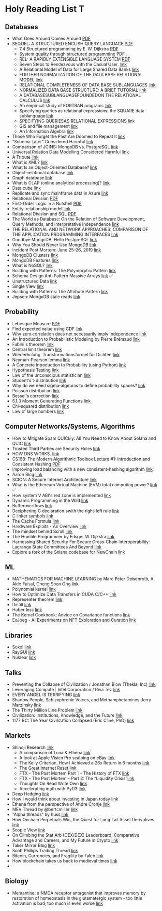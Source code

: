 # Holy Reading List T
## Databases
- What Goes Around Comes Around [PDF](SH05.pdf)
- SEQUEL: A STRUCTURED ENGLISH QUERY LANGUAGE [PDF](800296.811515.pdf) 
  - 7.4 Structured programming by E. W. Dijkstra [PDF](nato1969.PDF)
  - System quality through structured programming [PDF](14799921480037.pdf)
  - REL: A RAPIDLY EXTENSIBLE LANGUAGE SYSTEM [PDF](800195805947.pdf)
  - Seven Steps to Rendezvous with the Casual User. [link](https://stacks.stanford.edu/file/cp353fq9623/cp353fq9623.pdf)
  - A Relational Model of Data for Large Shared Data Banks [link](https://www.seas.upenn.edu/~zives/03f/cis550/codd.pdf)
  - FURTHER NORMALIZATION OF THE DATA BASE RELATIONAL MODEL [link](https://forum.thethirdmanifesto.com/wp-content/uploads/asgarosforum/987737/00-efc-further-normalization.pdf)
  - RELATIONAL COMPLETENESS OF DATA BASE SUBLANGUAGES [link](https://iremi.univ-reunion.fr/IMG/pdf/codd1970.pdf)
  - NORMALIZED DATA BASE STRUCTURE: A BRIEF TUTORIAL [link](https://dl.acm.org/doi/pdf/10.1145/1734714.1734716)
  - A DATABASESUBLANGUAGEFOUNDEDON THE RELATIONAL CALCULUS [link](https://dl.acm.org/doi/pdf/10.1145/1734714.1734718)
  - An empirical study of FORTRAN programs [link](https://www.cs.tufts.edu/~nr/cs257/archive/don-knuth/empirical-fortran.pdf)
  - Specifying queries as relational expressions: the SQUARE data sublanguage [link](https://dl.acm.org/doi/pdf/10.1145/361219.361221)
  - SPECIFYING QUERIESAS RELATIONAL EXPRESSIONS [link](https://dl.acm.org/doi/pdf/10.1145/951761.951765)
  - GIS and file management [link](https://dl.acm.org/doi/pdf/10.1145/800256.810686)
  - An Information Algebra [link](https://dl.acm.org/doi/pdf/10.1145/366920.366935)
- Those Who Forget the Past Are Doomed to Repeat It [link](https://www.enterprisedb.com/blog/those-who-forget-past-are-doomed-repeat-it) 
- "Schema Later" Considered Harmful [link](https://www.enterprisedb.com/blog/schema-later-considered-harmful) 
- Comparison of JOINS: MongoDB vs. PostgreSQL [link](https://www.enterprisedb.com/blog/comparison-joins-mongodb-vs-postgresql)
- Universal Relation Data Modelling Considered Harmful [link](https://www.enterprisedb.com/blog/universal-relation-data-modelling-considered-harmful)
- A Tribute [link](http://www09.sigmod.org/sigmod/codd-tribute.html)
- What is XML? [link](https://aws.amazon.com/what-is/xml/#:~:text=Mit%20Extensible%20Markup%20Language%20)
- What Is an Object-Oriented Database? [link](https://www.mongodb.com/databases/what-is-an-object-oriented-database)
- Object–relational database [link](https://en.wikipedia.org/wiki/Object%E2%80%93relational_database)
- Graph database [link](https://en.wikipedia.org/wiki/Graph_database)
- What is OLAP (online analytical processing)? [link](https://www.ibm.com/topics/olap)
- Data cube [link](https://en.wikipedia.org/wiki/Data_cube)
- Replicate and sync mainframe data in Azure [link](https://learn.microsoft.com/en-us/azure/architecture/reference-architectures/migration/sync-mainframe-data-with-azure)
- Relational Division [PDF](celko2015.pdf)
- First-Order Logic in a Nutshell [PDF](Nutshell.pdf)
- Entity–relationship model [link](https://en.wikipedia.org/wiki/Entity%E2%80%93relationship_model)
- Relational Division and SQL [PDF](division.pdf)
- The World as Database: On the Relation of Software Development, Query Methods, and Interpretative Independence [link](https://www.tg.ethz.ch/fileadmin/redaktion/dokumente/PDF_Files/2012_Gugerli_World_As_Database.pdf)
- THE RELATIONAL AND NETWORK APPROACHES: COMPARISON OF THE APPLICATION PROGRAMMING INTERFACES [link](date1975.pdf)
- Goodbye MongoDB, Hello PostgreSQL [link](https://developer.olery.com/blog/goodbye-mongodb-hello-postgresql/)
- Why You Should Never Use MongoDB [link](http://www.sarahmei.com/blog/2013/11/11/why-you-should-never-use-mongodb/)
- Incident Post Mortem: June 25–26, 2019 [link](https://www.coinbase.com/blog/incident-post-mortem-june-25-26-2019)
- MongoDB Clusters [link](https://www.mongodb.com/basics/clusters) 
- MongoDB Features [link](https://www.mongodb.com/features) 
- What is NoSQL? [link](https://www.mongodb.com/nosql-explained) 
- Building with Patterns: The Polymorphic Pattern [link](https://www.mongodb.com/developer/products/mongodb/polymorphic-pattern/) 
- Schema Design Anti Pattern Massive Arrays [link](https://www.mongodb.com/developer/products/mongodb/schema-design-anti-pattern-massive-arrays/?_ga=2.121458568.1860177452.1713925900-424936380.1713925900) ✅
- Unstructured Data [link](https://www.mongodb.com/unstructured-data) 
- Single View [link](https://www.mongodb.com/solutions/use-cases/single-view) 
- Building with Patterns: The Attribute Pattern [link](https://www.mongodb.com/developer/products/mongodb/attribute-pattern/) 
- Jepsen: MongoDB stale reads [link](https://aphyr.com/posts/322-jepsen-mongodb-stale-reads)

## Probability
- Lebesgue Measure [PDF](LebesgueMeasure.pdf)
- Find expected value using CDF [link](https://stats.stackexchange.com/questions/10159/find-expected-value-using-cdf)
- Why zero correlation does not necessarily imply independence [link](https://stats.stackexchange.com/questions/179511/why-zero-correlation-does-not-necessarily-imply-independence)
- An Introduction to Probabilistic Modeling by Pierre Brémaud [link](https://link.springer.com/book/10.1007/978-1-4612-1046-7)
- Fubini's theorem [link](https://en.wikipedia.org/wiki/Fubini%27s_theorem)
- Central limit theorem [link](https://en.wikipedia.org/wiki/Central_limit_theorem)
- Wiederholung: Transformationsformel für Dichten [link](https://www.ml.uni-saarland.de/Lectures/MfI3-WS11/ZusatzHerleitungVerteilungen.pdf)
- Neyman–Pearson lemma [link](https://en.wikipedia.org/wiki/Neyman–Pearson_lemma)
- A Concrete Introduction to Probability (using Python) [link](https://gist.github.com/jteichma/a9c2621e0a27faf1b8a885c039120778)
- Hypothesis Testing [link](https://www.randomservices.org/random/hypothesis/index.html)
- Law of the unconscious statistician [link](https://en.wikipedia.org/wiki/Law_of_the_unconscious_statistician)
- Student's t-distribution [link](https://en.wikipedia.org/wiki/Student%27s_t-distribution)
- Why do we need sigma-algebras to define probability spaces? [link](https://stats.stackexchange.com/questions/199280/why-do-we-need-sigma-algebras-to-define-probability-spaces)
- Poisson distribution [link](https://en.wikipedia.org/wiki/Poisson_distribution)
- Bessel's correction [link](https://en.wikipedia.org/wiki/Bessel%27s_correction)
- 6.1.3 Moment Generating Functions [link](https://www.probabilitycourse.com/chapter6/6_1_3_moment_functions.php)
- Chi-squared distribution [link](https://en.wikipedia.org/wiki/Chi-squared_distribution)
- Law of large numbers [link](https://en.wikipedia.org/wiki/Law_of_large_numbers)

  
## Computer Networks/Systems, Algorithms
- How to Mitigate Spam QUICkly: All You Need to Know About Solana and QUIC [link](https://www.helius.dev/blog/all-you-need-to-know-about-solana-and-quic)
- Trusted Third Parties are Security Holes [link](https://nakamotoinstitute.org/library/trusted-third-parties)
- HOW DNS WORKS. [link](https://howdns.works)
- CS168: The Modern Algorithmic Toolbox Lecture #1: Introduction and Consistent Hashing [PDF](chn.pdf)
- Improving load balancing with a new consistent-hashing algorithm [link](https://medium.com/vimeo-engineering-blog/improving-load-balancing-with-a-new-consistent-hashing-algorithm-9f1bd75709ed)
- Aaron Blog [link](https://spclr.ch)
- SCION: A Secure Internet Architecture [link](SCION-book.pdf)
- What is the Ethereum Virtual Machine (EVM) total computing power? [link](https://ethereum.stackexchange.com/questions/97798/what-is-the-ethereum-virtual-machine-evm-total-computing-power) ✅
- How system V ABI's red zone is implemented [link](https://stackoverflow.com/a/57466509)
- Dynamic Programming in the Wild [link](https://lukas-moeller.ch/blog/dp-in-the-wild)
- Bufferoverflows [link](https://www.spclr.ch/bufferoverflows)
- Deciphering C declaration swith the right-left rule [link](https://www.herzamos.ch/c/system-programming/2021/12/27/deciphering-C-declaration.html)
- C linker symbols [link](https://www.herzamos.ch/c/system-programming/2022/01/03/linker_symbols.html)
- The Cache Formula [link](https://chluebi.com/posts/thecacheformula/)
- Hardware Exploits - An Overview [link](https://dwuest.com/blog/hardware-exploits/)
- The mindset behind Scroll [link](https://hackmd.io/@yezhang/B167uMZRs)
- The Humble Programmer by Edsger W. Dijkstra [link](https://www.cs.utexas.edu/~EWD/transcriptions/EWD03xx/EWD340.html)
- Harnessing Shared Security For Secure Cross-Chain Interoperability: Lagrange State Committees And Beyond [link](https://hackmd.io/@emmanuel-awosika/harnessing-shared-security-for-secure-blockchain-interoperability)
- Explore a fork of the Solana codebase for NewChain [link](https://forum.makerdao.com/t/explore-a-fork-of-the-solana-codebase-for-newchain/21822)
  
## ML
- MATHEMATICS FOR MACHINE LEARNING by Marc Peter Deisenroth, A. Aldo Faisal, Cheng Soon Ong [link](https://mml-book.github.io/book/mml-book.pdf)
- Polynomial kernel [link](https://en.wikipedia.org/wiki/Polynomial_kernel)
- How to Optimize Data Transfers in CUDA C/C++ [link](https://developer.nvidia.com/blog/how-optimize-data-transfers-cuda-cc/)
- Representer theorem [link](https://en.wikipedia.org/wiki/Representer_theorem)
- Distill [link](https://distill.pub)
- Huber loss [link](https://en.wikipedia.org/wiki/Huber_loss)
- The Kernel Cookbook: Advice on Covariance functions [link](https://www.cs.toronto.edu/~duvenaud/cookbook/)
- ExJpeg - AI Experiments on NFT Exploration and Curation [link](https://www.libevm.com/2022/01/31/exjpeg-ai-experiments-nft-exploration-curation/)

  
## Libraries
- Sokol [link](https://github.com/floooh/sokol)
- RayGUI [link](https://github.com/raysan5/raygui)
- Nuklear [link](https://github.com/vurtun/nuklear)

## Talks
- Preventing the Collapse of Civilization / Jonathan Blow (Thekla, Inc) [link](https://youtu.be/ZSRHeXYDLko?feature=shared) 
- Leveraging Compute | Intel Corporation / Riva Tez [link](https://youtu.be/p9KuBE0ez2M?feature=shared)
- EVERY ANGEL IS TERRIFYING [link](https://youtu.be/FECyn_sGk4M?feature=shared) 
- Shadow People, Schizophrenic Voices, and Methamphetamines Jerry Marzinsky [link](https://youtu.be/3AjXIbLh8vA?feature=shared)
- The Thirty Million Line Problem [link](https://www.youtube.com/watch?v=kZRE7HIO3vk&pp=ygUXdGhlIHRoaXJ5IG1pbGxpb24gbGluZSA%3D)
- Civilization: Institutions, Knowledge, and the Future [link](https://www.youtube.com/watch?v=ACdYmuFyjWM&pp=ygUzY2l2aWxpemF0aW9ucyBpbnN0aXR1dGlvbnMga25vd2xlZGdlIGFuZCB0aGUgZnV0dXJl)
- 1177 BC: The Year Civilization Collapsed (Eric Cline, PhD) [link](https://www.youtube.com/watch?v=bRcu-ysocX4&pp=ygUnMTE3NyBiYyB0aGUgeWVhciBjaXZpbGl6YXRpb24gY29sbGFwc2Vk)

## Markets
- Shinoji Research [link](http://shinoji-research.com)
  - A comparison of Luna & Ethena [link](http://shinoji-research.com/2024/04/03/a-comparison-of-luna-ethena/) 
  - A look at Apple Vision Pro scalping on eBay [link](http://shinoji-research.com/2024/04/23/a-look-at-apple-vision-pro-scalping-on-ebay/) 
  - The Kelly Criterion, How I Achieved a 26x Return in 6 months [link](http://shinoji-research.com/2021/09/05/the-kelly-criterion-how-i-achieved-a-26x-return-in-6-months/) 
  - The Great Internet Reset [link](http://shinoji-research.com/2021/09/05/the-great-internet-reset/) 
  - FTX – The Post Mortem Part 1 – The History of FTX [link](http://shinoji-research.com/2022/11/08/ftx-the-post-mortem-part-1-the-history-of-ftx/) 
  - FTX – The Post Mortem – Part 2: The “Liquidity Crisis”[link](http://shinoji-research.com/2022/11/10/ftx-the-post-mortem-part-2-the-liquidity-crisis/) 
  - Thoughts On Read Write Own [link](http://shinoji-research.com/2024/02/10/thoughts-on-read-write-own/) 
  - Accelerating math with PyO3 [link](http://shinoji-research.com/2023/10/16/accelerating-math-with-pyo3/) 
- Deep Hedging [link](https://gist.github.com/jteichma/29ffd4566e1f4349ce5f6a9c87bbbda1)
- How I would think about investing in Japan today [link](https://x.com/sershokunin/status/1773383975026798903)
- Ethena from the perspective of Andre Cronje [link](https://x.com/AndreCronjeTech/status/1775398490404724914) 
- MEV Thread by @bertcmiller [link](https://x.com/bertcmiller/status/1402665992422047747)
- "Alpha threads" by huss [link](https://x.com/Husslin_/status/1517914993165017090)
- How Onchain Perpetuals Win, the Quest for Long Tail Asset Derivatives [link](https://paragraph.xyz/@raybeezy/how-onchain-perpetuals-win,-the-quest-for-long-tail-asset-derivatives)
- Scopic View [link](https://scopicview.substack.com/)
- On Climbing the Stat Arb (CEX/DEX) Leaderboard, Comparative Advantage and Careers, and My Future in Crypto [link](https://www.ddmckinnon.com/2024/01/25/on-climbing-the-stat-arb-cex-dex-leaderboard-comparative-advantage-and-careers-and-my-future-in-crypto/_)
- Taker Mirror Blog [link](https://taker.mirror.xyz/)
- Scott Phillips Trading Thread [link](https://x.com/ScottPh77711570/status/1777284341535818103)
- Bitcoin, Currencies, and Fragility by Taleb [link](https://www.fooledbyrandomness.com/BTC-QF.pdf)
- How blockchain takes us back to medieval times [link](https://www.ft.com/content/5ec32986-1872-3828-9f67-465019d97044)
- 

## Biology
- Memantine: a NMDA receptor antagonist that improves memory by restoration of homeostasis in the glutamatergic system - too little activation is bad, too much is even worse [link](https://www.sciencedirect.com/science/article/abs/pii/S0028390807002298?via%3Dihub)

